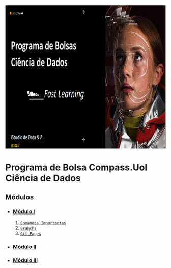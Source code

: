 <div align="center">
  <img src="Img/ImgIlustrativa.png" height=450px width=800px"/>
</div>

# Programa de Bolsa Compass.Uol Ciência de Dados

## Módulos
* ### [Módulo I](/Modulo%20I%20/)
  1. [`Comandos Importantes`](/Modulo%20I/Parte1-Git/comandosGitFundamentais.md)
  2. [`Branchs`  ](/Modulo%20I/Parte1-Git/branch.md)
  3. [`Git Pages`]()
* ### [Módulo II]()
* ### [Módulo III]()

